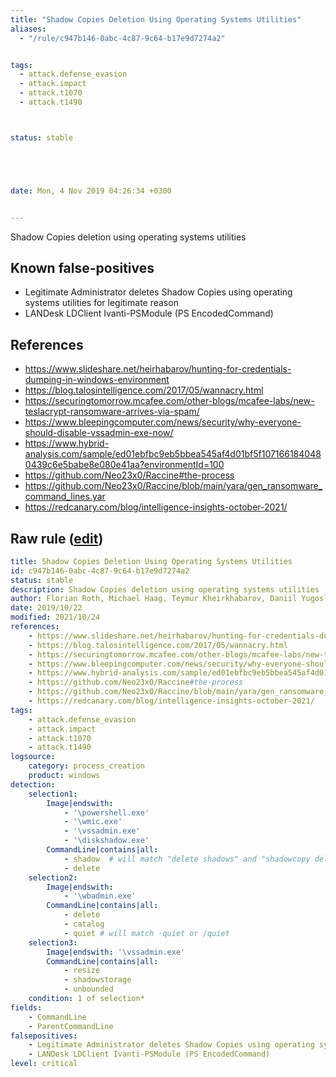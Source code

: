 ```yaml
---
title: "Shadow Copies Deletion Using Operating Systems Utilities"
aliases:
  - "/rule/c947b146-0abc-4c87-9c64-b17e9d7274a2"


tags:
  - attack.defense_evasion
  - attack.impact
  - attack.t1070
  - attack.t1490



status: stable





date: Mon, 4 Nov 2019 04:26:34 +0300


---
```


Shadow Copies deletion using operating systems utilities

<!--more-->


## Known false-positives

* Legitimate Administrator deletes Shadow Copies using operating systems utilities for legitimate reason
* LANDesk LDClient Ivanti-PSModule (PS EncodedCommand)



## References

* https://www.slideshare.net/heirhabarov/hunting-for-credentials-dumping-in-windows-environment
* https://blog.talosintelligence.com/2017/05/wannacry.html
* https://securingtomorrow.mcafee.com/other-blogs/mcafee-labs/new-teslacrypt-ransomware-arrives-via-spam/
* https://www.bleepingcomputer.com/news/security/why-everyone-should-disable-vssadmin-exe-now/
* https://www.hybrid-analysis.com/sample/ed01ebfbc9eb5bbea545af4d01bf5f1071661840480439c6e5babe8e080e41aa?environmentId=100
* https://github.com/Neo23x0/Raccine#the-process
* https://github.com/Neo23x0/Raccine/blob/main/yara/gen_ransomware_command_lines.yar
* https://redcanary.com/blog/intelligence-insights-october-2021/


## Raw rule ([edit](https://github.com/SigmaHQ/sigma/edit/master/rules/windows/process_creation/proc_creation_win_shadow_copies_deletion.yml))
```yaml
title: Shadow Copies Deletion Using Operating Systems Utilities
id: c947b146-0abc-4c87-9c64-b17e9d7274a2
status: stable
description: Shadow Copies deletion using operating systems utilities
author: Florian Roth, Michael Haag, Teymur Kheirkhabarov, Daniil Yugoslavskiy, oscd.community, Andreas Hunkeler (@Karneades)
date: 2019/10/22
modified: 2021/10/24
references:
    - https://www.slideshare.net/heirhabarov/hunting-for-credentials-dumping-in-windows-environment
    - https://blog.talosintelligence.com/2017/05/wannacry.html
    - https://securingtomorrow.mcafee.com/other-blogs/mcafee-labs/new-teslacrypt-ransomware-arrives-via-spam/
    - https://www.bleepingcomputer.com/news/security/why-everyone-should-disable-vssadmin-exe-now/
    - https://www.hybrid-analysis.com/sample/ed01ebfbc9eb5bbea545af4d01bf5f1071661840480439c6e5babe8e080e41aa?environmentId=100
    - https://github.com/Neo23x0/Raccine#the-process
    - https://github.com/Neo23x0/Raccine/blob/main/yara/gen_ransomware_command_lines.yar
    - https://redcanary.com/blog/intelligence-insights-october-2021/
tags:
    - attack.defense_evasion
    - attack.impact
    - attack.t1070
    - attack.t1490
logsource:
    category: process_creation
    product: windows
detection:
    selection1:
        Image|endswith:
            - '\powershell.exe'
            - '\wmic.exe'
            - '\vssadmin.exe'
            - '\diskshadow.exe'
        CommandLine|contains|all:
            - shadow  # will match "delete shadows" and "shadowcopy delete" and "shadowstorage"
            - delete
    selection2:
        Image|endswith:
            - '\wbadmin.exe'
        CommandLine|contains|all:
            - delete
            - catalog
            - quiet # will match -quiet or /quiet
    selection3:
        Image|endswith: '\vssadmin.exe'
        CommandLine|contains|all:
            - resize
            - shadowstorage
            - unbounded
    condition: 1 of selection*
fields:
    - CommandLine
    - ParentCommandLine
falsepositives:
    - Legitimate Administrator deletes Shadow Copies using operating systems utilities for legitimate reason
    - LANDesk LDClient Ivanti-PSModule (PS EncodedCommand)
level: critical

```
